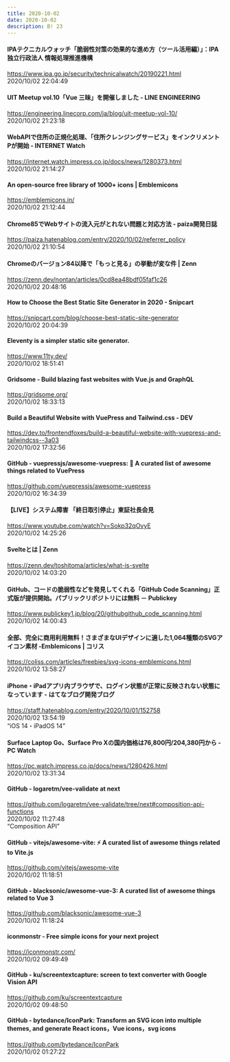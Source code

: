 ```yaml
---
title: 2020-10-02
date: 2020-10-02
description: B! 23
---
```


#### IPAテクニカルウォッチ「脆弱性対策の効果的な進め方（ツール活用編）」：IPA 独立行政法人 情報処理推進機構
https://www.ipa.go.jp/security/technicalwatch/20190221.html<br>
2020/10/02 22:04:49<br>


#### UIT Meetup vol.10「Vue 三昧」を開催しました - LINE ENGINEERING
https://engineering.linecorp.com/ja/blog/uit-meetup-vol-10/<br>
2020/10/02 21:23:18<br>


#### WebAPIで住所の正規化処理、「住所クレンジングサービス」をインクリメントPが開始 - INTERNET Watch
https://internet.watch.impress.co.jp/docs/news/1280373.html<br>
2020/10/02 21:14:27<br>


#### An open-source free library of 1000+ icons | Emblemicons
https://emblemicons.in/<br>
2020/10/02 21:12:44<br>


#### Chrome85でWebサイトの流入元がとれない問題と対応方法 - paiza開発日誌
https://paiza.hatenablog.com/entry/2020/10/02/referrer_policy<br>
2020/10/02 21:10:54<br>


#### Chromeのバージョン84以降で「もっと見る」の挙動が変な件 | Zenn
https://zenn.dev/nontan/articles/0cd8ea48bdf05faf1c26<br>
2020/10/02 20:48:16<br>


#### How to Choose the Best Static Site Generator in 2020 - Snipcart
https://snipcart.com/blog/choose-best-static-site-generator<br>
2020/10/02 20:04:39<br>


#### Eleventy is a simpler static site generator.
https://www.11ty.dev/<br>
2020/10/02 18:51:41<br>


#### Gridsome - Build blazing fast websites with Vue.js and GraphQL
https://gridsome.org/<br>
2020/10/02 18:33:13<br>


#### Build a Beautiful Website with VuePress and Tailwind.css - DEV
https://dev.to/frontendfoxes/build-a-beautiful-website-with-vuepress-and-tailwindcss--3a03<br>
2020/10/02 17:32:56<br>


#### GitHub - vuepressjs/awesome-vuepress: 🎉 A curated list of awesome things related to VuePress
https://github.com/vuepressjs/awesome-vuepress<br>
2020/10/02 16:34:39<br>


#### 【LIVE】システム障害 「終日取引停止」東証社長会見
https://www.youtube.com/watch?v=Sokp32qOvyE<br>
2020/10/02 14:25:26<br>


#### Svelteとは | Zenn
https://zenn.dev/toshitoma/articles/what-is-svelte<br>
2020/10/02 14:03:20<br>


#### GitHub、コードの脆弱性などを発見してくれる「GitHub Code Scanning」正式版が提供開始。パブリックリポジトリには無料 － Publickey
https://www.publickey1.jp/blog/20/githubgithub_code_scanning.html<br>
2020/10/02 14:00:43<br>


#### 全部、完全に商用利用無料！さまざまなUIデザインに適した1,064種類のSVGアイコン素材 -Emblemicons | コリス
https://coliss.com/articles/freebies/svg-icons-emblemicons.html<br>
2020/10/02 13:58:27<br>


#### iPhone・iPadアプリ内ブラウザで、ログイン状態が正常に反映されない状態になっています - はてなブログ開発ブログ
https://staff.hatenablog.com/entry/2020/10/01/152758<br>
2020/10/02 13:54:19<br>
“iOS 14・iPadOS 14”


#### Surface Laptop Go、Surface Pro Xの国内価格は76,800円/204,380円から - PC Watch
https://pc.watch.impress.co.jp/docs/news/1280426.html<br>
2020/10/02 13:31:34<br>


#### GitHub - logaretm/vee-validate at next
https://github.com/logaretm/vee-validate/tree/next#composition-api-functions<br>
2020/10/02 11:27:48<br>
“Composition API”


#### GitHub - vitejs/awesome-vite: ⚡️ A curated list of awesome things related to Vite.js
https://github.com/vitejs/awesome-vite<br>
2020/10/02 11:18:51<br>


#### GitHub - blacksonic/awesome-vue-3: A curated list of awesome things related to Vue 3
https://github.com/blacksonic/awesome-vue-3<br>
2020/10/02 11:18:24<br>


#### iconmonstr - Free simple icons for your next project
https://iconmonstr.com/<br>
2020/10/02 09:49:49<br>


#### GitHub - ku/screentextcapture: screen to text converter with Google Vision API
https://github.com/ku/screentextcapture<br>
2020/10/02 09:48:50<br>


#### GitHub - bytedance/IconPark: Transform an SVG icon into multiple themes, and generate React icons，Vue icons，svg icons
https://github.com/bytedance/IconPark<br>
2020/10/02 01:27:22<br>


